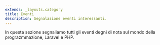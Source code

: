 ```yaml
---
extends: _layouts.category
title: Eventi
description: Segnalazione eventi interessanti.
---
```


In questa sezione segnaliamo tutti gli eventi degni di nota sul mondo della prograzmmazione, Laravel e PHP.
